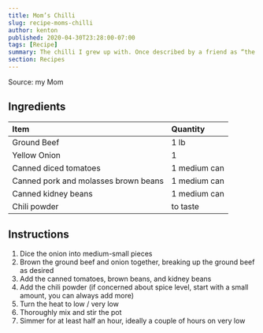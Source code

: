 ```yaml
---
title: Mom’s Chilli
slug: recipe-moms-chilli
author: kenton
published: 2020-04-30T23:28:00-07:00
tags: [Recipe]
summary: The chilli I grew up with. Once described by a friend as “the perfect chilli dog chilli”
section: Recipes
---
```


Source: my Mom

## Ingredients

| Item | Quantity |
|:-|:-|
| Ground Beef | 1 lb |
| Yellow Onion | 1 |
| Canned diced tomatoes | 1 medium can |
| Canned pork and molasses brown beans | 1 medium can |
| Canned kidney beans | 1 medium can |
| Chili powder | to taste |

## Instructions

1. Dice the onion into medium-small pieces
2. Brown the ground beef and onion together, breaking up the ground beef as desired
3. Add the canned tomatoes, brown beans, and kidney beans
4. Add the chili powder (if concerned about spice level, start with a small amount, you can always add more)
5. Turn the heat to low / very low
6. Thoroughly mix and stir the pot
7. Simmer for at least half an hour, ideally a couple of hours on very low
